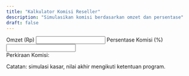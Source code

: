 ```yaml
---
title: "Kalkulator Komisi Reseller"
description: "Simulasikan komisi berdasarkan omzet dan persentase"
draft: false
---
```


<div x-data="{omzet: 1000000, persen: 10}">
  <label class="block mb-2">Omzet (Rp)
    <input type="number" x-model.number="omzet" class="border border-gray-300 rounded-md px-3 py-2 w-full" />
  </label>
  <label class="block mb-2">Persentase Komisi (%)
    <input type="number" x-model.number="persen" class="border border-gray-300 rounded-md px-3 py-2 w-full" />
  </label>
  <div class="mt-3 text-lg font-semibold">Perkiraan Komisi: <span x-text="new Intl.NumberFormat('id-ID').format(Math.max(0, (omzet||0) * (persen||0) / 100))"></span></div>
  <p class="text-sm text-gray-600 mt-2">Catatan: simulasi kasar, nilai akhir mengikuti ketentuan program.</p>
</div>